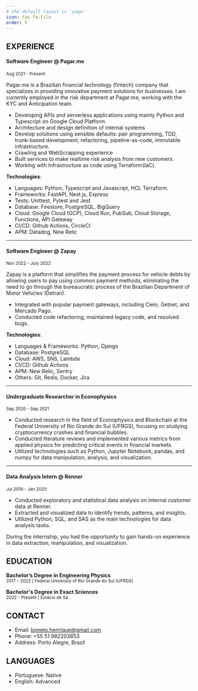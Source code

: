 ```yaml
---
# the default layout is 'page'
icon: fas fa-file
order: 5
---
```


## EXPERIENCE

#### Software Engineer @ Pagar.me
<sup>Aug 2021 - Present</sup>

Pagar.me is a Brazilian financial technology (fintech) company that specializes in providing innovative payment solutions for businesses.
I am currently employed in the risk department at Pagar.me, working with the KYC and Anticipation team.

- Developing APIs and serverless applications using mainly Python and Typescript on Google Cloud Platform.
- Architecture and design definition of internal systems
- Develop solutions using sensible defaults: pair programming, TDD, trunk-based development, refactoring, pipeline-as-code, immutable infrastructure.
- Crawling and WebScrapping experience
- Built services to make realtime risk analysis from new customers.
- Working with Infrastructure as code using Terraform(IaC).

**Technologies**:
- Languages: Python, Typescript and Javascript, HCL Terraform.
- Frameworks: FastAPI, Nest.js, Express
- Tests: Unittest, Pytest and Jest
- Database: Firestore, PostgreSQL, BigQuery
- Cloud: Google Cloud (GCP), Cloud Run, PubSub, Cloud Storage, Functions, API Gateway
- CI/CD: Github Actions, CircleCI
- APM: Datadog, New Relic

---

#### Software Engineer @ Zapay
<sup>Nov 2022 - July 2022</sup>

Zapay is a platform that simplifies the payment process for vehicle debts by allowing users to pay using common payment methods, eliminating the need to go through the bureaucratic process of the Brazilian Department of Motor Vehicles (Detran).

- Integrated with popular payment gateways, including Cielo, Getnet, and Mercado Pago.
- Conducted code refactoring, maintained legacy code, and resolved bugs.

**Technologies**:

- Languages & Frameworks: Python, Django
- Database: PostgreSQL
- Cloud: AWS, SNS, Lambda
- CI/CD: Github Actions
- APM: New Relic, Sentry
- Others: Git, Redis, Docker, Jira

---

#### Undergraduate Researcher in Econophysics
<sup>Sep 2020 - Sep 2021

- Conducted research in the field of Econophysics and Blockchain at the Federal University of Rio Grande do Sul (UFRGS), focusing on studying cryptocurrency crashes and financial bubbles.
- Conducted literature reviews and implemented various metrics from applied physics for predicting critical events in financial markets.
- Utilized technologies such as Python, Jupyter Notebook, pandas, and numpy for data manipulation, analysis, and visualization.

---

#### Data Analysis Intern @ Renner
<sup> Jul 2019 - Jan 2020
- Conducted exploratory and statistical data analysis on internal customer data at Renner.
- Extracted and visualized data to identify trends, patterns, and insights.
- Utilized Python, SQL, and SAS as the main technologies for data analysis tasks.

During the internship, you had the opportunity to gain hands-on experience in data extraction, manipulation, and visualization.

## EDUCATION
**Bachelor’s Degree in Engineering Physics** <br>
<sup> 2017 – 2022 | Federal University of Rio Grande do Sul (UFRGS)

**Bachelor's Degree in Exact Sciences** <br>
<sup> 2022 - Present | Estácio de Sá


## CONTACT
- Email: boneto.henrique@gmail.com
- Phone: +55 51 982203653
- Address: Porto Alegre, Brazil



## LANGUAGES
- Portuguese: Native
- English: Advanced

